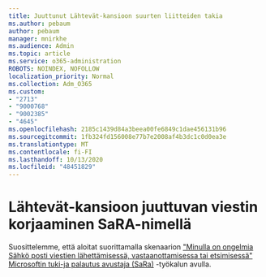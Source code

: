 ```yaml
---
title: Juuttunut Lähtevät-kansioon suurten liitteiden takia
ms.author: pebaum
author: pebaum
manager: mnirkhe
ms.audience: Admin
ms.topic: article
ms.service: o365-administration
ROBOTS: NOINDEX, NOFOLLOW
localization_priority: Normal
ms.collection: Adm_O365
ms.custom:
- "2713"
- "9000768"
- "9002385"
- "4645"
ms.openlocfilehash: 2185c1439d84a3beea00fe6849c1dae456131b96
ms.sourcegitcommit: 1fb324fd156008e77b7e2008af4b3dc1c0d0ea3e
ms.translationtype: MT
ms.contentlocale: fi-FI
ms.lasthandoff: 10/13/2020
ms.locfileid: "48451829"
---
```

# <a name="fix-messages-that-are-stuck-in-the-outbox-with-sara"></a>Lähtevät-kansioon juuttuvan viestin korjaaminen SaRA-nimellä

Suosittelemme, että aloitat suorittamalla skenaarion ["Minulla on ongelmia Sähkö posti viestien lähettämisessä, vastaanottamisessa tai etsimisessä"](https://aka.ms/SaRA-OutlookSendReceive) [Microsoftin tuki-ja palautus avustaja (SaRa)](https://diagnostics.office.com/#/) -työkalun avulla.
